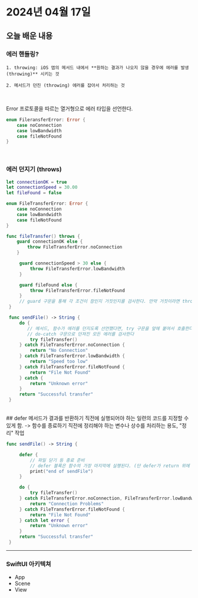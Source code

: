 # 2024년 04월 17일

## 오늘 배운 내용

### 에러 핸들링?



    1. throwing: iOS 앱의 메서드 내에서 **원하는 결과가 나오지 않을 경우에 에러를 발생(throwing)** 시키는 것

    2. 메서드가 던진 (throwing) 에러를 잡아서 처리하는 것

</br>

Error 프로토콜을 따르는 열거형으로 에러 타입을 선언한다.

```swift
enum FileransferError: Error {
    case noConnection
    case lowBandwidth
    case fileNotFound
}
```

</br>

### 에러 던지기 (throws)

```swift
let connectionOK = true
let connectionSpeed = 30.00
let fileFound = false

enum FileTransferError: Error {
    case noConnection
    case lowBandwidth
    case fileNotFound
}

func fileTransfer() throws {
    guard connectionOK else {
        throw FileTransferError.noConnection
    }

     guard connectionSpeed > 30 else {
         throw FileTransferError.lowBandwidth
     }

     guard fileFound else {
         throw FileTransferError.fileNotFound
     }
     // guard 구문을 통해 각 조건이 참인지 거짓인지를 검사한다. 만약 거짓이라면 throw 구문을 통해, enum 열거형에 있는 에러 값들 중 하나를 던지는 것이다.
 }

 func sendFile() -> String {
     do {
        // 메서드, 함수가 에러를 던지도록 선언했다면, try 구문을 앞에 붙여서 호출한다.
        // do-catch 구문으로 던져진 모든 에러를 검사한다
         try fileTransfer()
     } catch FileTransferError.noConnection {
         return "No Connection"
     } catch FileTransferError.lowBandwidth {
         return "Speed too low"
     } catch FileTransferError.fileNotFound {
         return "File Not Found"
     } catch {
         return "Unknown error"
     }
     return "Successful transfer"
 }
```

</br>
## defer
메서드가 결과를 반환하기 직전에 실행되어야 하는 일련의 코드를 지정할 수 있게 함.
-> 함수를 종료하기 직전에 정리해야 하는 변수나 상수를 처리하는 용도, "정리" 작업

```swift
func sendFile() -> String {

     defer {
         // 파일 닫기 등 종료 준비
         // defer 블록은 함수의 가장 마지막에 실행된다. (단 defer가 return 위에 있을 때)
         print("end of sendFile")
     }

     do {
         try fileTransfer()
     } catch FileTransferError.noConnection, FileTransferError.lowBandwidth {
         return "Connection Problems"
     } catch FileTransferError.fileNotFound {
         return "File Not Found"
     } catch let error {
         return "Unknown error"
     }
     return "Successful transfer"
 }
```

---

### SwiftUI 아키텍쳐

- App
- Scene
- View
